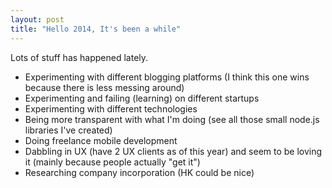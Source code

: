 ```yaml
---
layout: post
title: "Hello 2014, It's been a while"
---
```


Lots of stuff has happened lately.

* Experimenting with different blogging platforms (I think this one wins because there is less messing around)
* Experimenting and failing (learning) on different startups
* Experimenting with different technologies
* Being more transparent with what I'm doing (see all those small node.js libraries I've created)
* Doing freelance mobile development
* Dabbling in UX (have 2 UX clients as of this year) and seem to be loving it (mainly because people actually "get it")
* Researching company incorporation (HK could be nice)
